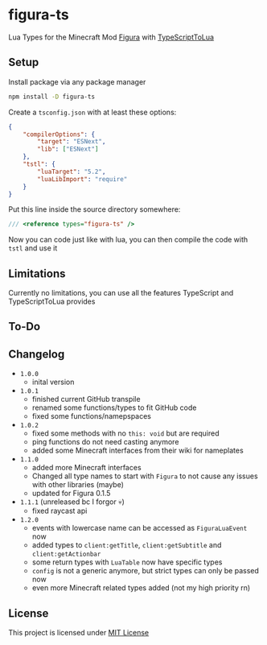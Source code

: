 # figura-ts

Lua Types for the Minecraft Mod [Figura](https://figuramc.org/) with [TypeScriptToLua](https://typescripttolua.github.io/)

## Setup

Install package via any package manager

```sh
npm install -D figura-ts
```

Create a `tsconfig.json` with at least these options:

```json
{
    "compilerOptions": {
        "target": "ESNext",
        "lib": ["ESNext"]
    },
    "tstl": {
        "luaTarget": "5.2",
        "luaLibImport": "require"
    }
}
```

Put this line inside the source directory somewhere:

```typescript
/// <reference types="figura-ts" />
```

Now you can code just like with lua, you can then compile the code with `tstl` and use it

## Limitations

Currently no limitations, you can use all the features TypeScript and TypeScriptToLua provides

## To-Do

## Changelog

- `1.0.0`
  - inital version
- `1.0.1`
  - finished current GitHub transpile
  - renamed some functions/types to fit GitHub code
  - fixed some functions/namepspaces
- `1.0.2`
  - fixed some methods with no `this: void` but are required
  - ping functions do not need casting anymore
  - added some Minecraft interfaces from their wiki for nameplates
- `1.1.0`
  - added more Minecraft interfaces
  - Changed all type names to start with `Figura` to not cause any issues with other libraries (maybe)
  - updated for Figura 0.1.5
- `1.1.1` (unreleased bc I forgor 💀)
  - fixed raycast api
- `1.2.0`
  - events with lowercase name can be accessed as `FiguraLuaEvent` now
  - added types to `client:getTitle`, `client:getSubtitle` and `client:getActionbar`
  - some return types with `LuaTable` now have specific types
  - `config` is not a generic anymore, but strict types can only be passed now
  - even more Minecraft related types added (not my high priority rn)

## License

This project is licensed under [MIT License](./LICENSE)
